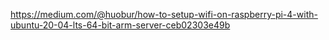 https://medium.com/@huobur/how-to-setup-wifi-on-raspberry-pi-4-with-ubuntu-20-04-lts-64-bit-arm-server-ceb02303e49b
